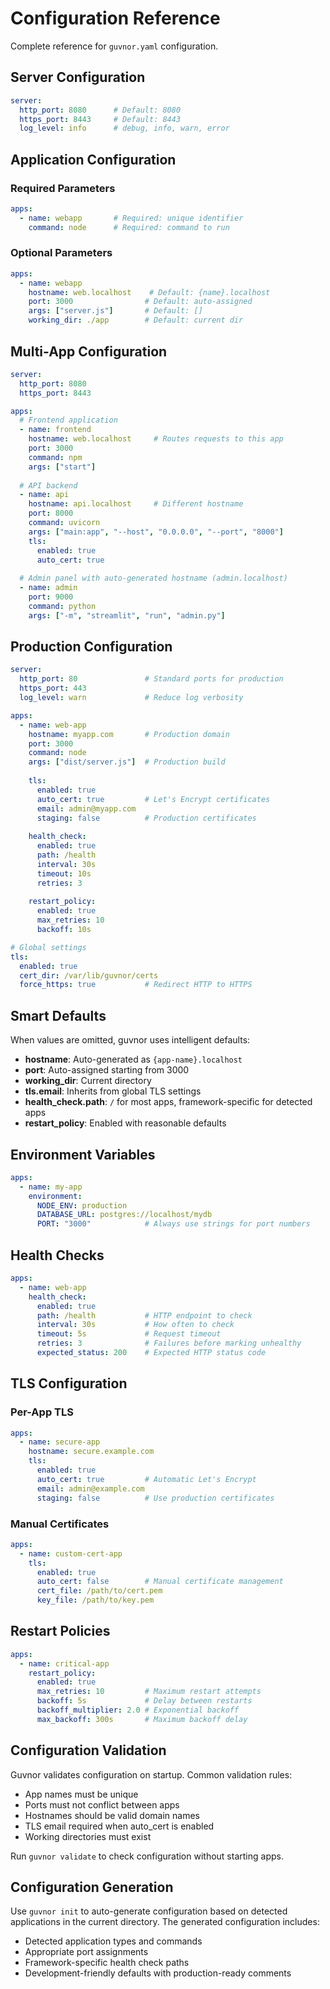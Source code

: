 # Configuration Reference

Complete reference for `guvnor.yaml` configuration.

## Server Configuration

```yaml
server:
  http_port: 8080      # Default: 8080
  https_port: 8443     # Default: 8443  
  log_level: info      # debug, info, warn, error
```

## Application Configuration

### Required Parameters

```yaml
apps:
  - name: webapp       # Required: unique identifier
    command: node      # Required: command to run
```

### Optional Parameters

```yaml
apps:
  - name: webapp
    hostname: web.localhost    # Default: {name}.localhost
    port: 3000                # Default: auto-assigned
    args: ["server.js"]       # Default: []
    working_dir: ./app        # Default: current dir
```

## Multi-App Configuration

```yaml
server:
  http_port: 8080
  https_port: 8443

apps:
  # Frontend application
  - name: frontend
    hostname: web.localhost     # Routes requests to this app
    port: 3000
    command: npm
    args: ["start"]
    
  # API backend
  - name: api
    hostname: api.localhost     # Different hostname
    port: 8000
    command: uvicorn
    args: ["main:app", "--host", "0.0.0.0", "--port", "8000"]
    tls:
      enabled: true
      auto_cert: true
      
  # Admin panel with auto-generated hostname (admin.localhost)
  - name: admin
    port: 9000
    command: python
    args: ["-m", "streamlit", "run", "admin.py"]
```

## Production Configuration

```yaml
server:
  http_port: 80               # Standard ports for production
  https_port: 443
  log_level: warn             # Reduce log verbosity

apps:
  - name: web-app
    hostname: myapp.com       # Production domain
    port: 3000
    command: node
    args: ["dist/server.js"]  # Production build
    
    tls:
      enabled: true
      auto_cert: true         # Let's Encrypt certificates
      email: admin@myapp.com
      staging: false          # Production certificates
      
    health_check:
      enabled: true
      path: /health
      interval: 30s
      timeout: 10s
      retries: 3
      
    restart_policy:
      enabled: true
      max_retries: 10
      backoff: 10s

# Global settings
tls:
  enabled: true
  cert_dir: /var/lib/guvnor/certs
  force_https: true           # Redirect HTTP to HTTPS
```

## Smart Defaults

When values are omitted, guvnor uses intelligent defaults:

- **hostname**: Auto-generated as `{app-name}.localhost`
- **port**: Auto-assigned starting from 3000
- **working_dir**: Current directory
- **tls.email**: Inherits from global TLS settings
- **health_check.path**: `/` for most apps, framework-specific for detected apps
- **restart_policy**: Enabled with reasonable defaults

## Environment Variables

```yaml
apps:
  - name: my-app
    environment:
      NODE_ENV: production
      DATABASE_URL: postgres://localhost/mydb
      PORT: "3000"            # Always use strings for port numbers
```

## Health Checks

```yaml
apps:
  - name: web-app
    health_check:
      enabled: true
      path: /health           # HTTP endpoint to check
      interval: 30s           # How often to check
      timeout: 5s             # Request timeout
      retries: 3              # Failures before marking unhealthy
      expected_status: 200    # Expected HTTP status code
```

## TLS Configuration

### Per-App TLS
```yaml
apps:
  - name: secure-app
    hostname: secure.example.com
    tls:
      enabled: true
      auto_cert: true         # Automatic Let's Encrypt
      email: admin@example.com
      staging: false          # Use production certificates
```

### Manual Certificates
```yaml
apps:
  - name: custom-cert-app
    tls:
      enabled: true
      auto_cert: false        # Manual certificate management
      cert_file: /path/to/cert.pem
      key_file: /path/to/key.pem
```

## Restart Policies

```yaml
apps:
  - name: critical-app
    restart_policy:
      enabled: true
      max_retries: 10         # Maximum restart attempts
      backoff: 5s             # Delay between restarts
      backoff_multiplier: 2.0 # Exponential backoff
      max_backoff: 300s       # Maximum backoff delay
```

## Configuration Validation

Guvnor validates configuration on startup. Common validation rules:

- App names must be unique
- Ports must not conflict between apps
- Hostnames should be valid domain names
- TLS email required when auto_cert is enabled
- Working directories must exist

Run `guvnor validate` to check configuration without starting apps.

## Configuration Generation

Use `guvnor init` to auto-generate configuration based on detected applications in the current directory. The generated configuration includes:

- Detected application types and commands
- Appropriate port assignments
- Framework-specific health check paths
- Development-friendly defaults with production-ready comments